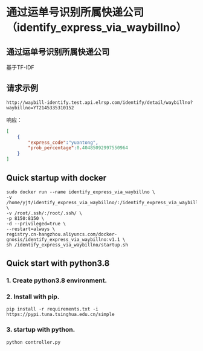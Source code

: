 # 通过运单号识别所属快递公司（identify_express_via_waybillno）

## 通过运单号识别所属快递公司
基于TF-IDF

## 请求示例
```http request
http://waybill-identify.test.api.elrsp.com/identify/detail/waybillno?waybillno=YT2145335310152
```
响应：
```json
[
    {
        "express_code":"yuantong",
        "prob_percentage":0.40485092997550964
    }
]
```

## Quick startup with docker
```shell
sudo docker run --name identify_express_via_waybillno \
-v /home/yjt/identify_express_via_waybillno/:/identify_express_via_waybillno/  \
-v /root/.ssh/:/root/.ssh/ \
-p 8150:8150 \
-d --privileged=true \
--restart=always \
registry.cn-hangzhou.aliyuncs.com/docker-gnosis/identify_express_via_waybillno:v1.1 \
sh /identify_express_via_waybillno/startup.sh
```

## Quick start with python3.8

### 1. Create python3.8 environment.
### 2. Install with pip.
```shell
pip install -r requirements.txt -i https://pypi.tuna.tsinghua.edu.cn/simple
```
### 3. startup with python.
```shell
python controller.py
```